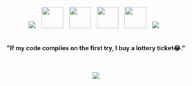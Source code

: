 <p align="center">

  <span style="display: inline-block; margin-right: 10px;">
    <img src="https://github.com/SeungMin2001/SeungMin2001/blob/main/image/Animation%20-%201738929258402.gif">
  </span>
  <span style="display: inline-block; margin-right: 10px;">
    <img src="image/python.svg" width="50"/>
  </span>

  <span style="display: inline-block; margin-right: 10px;">
    <img src="image/pytorch.svg" width="50"/>
  </span>


  <span style="display: inline-block; margin-right: 10px;">
    <img src="image/tensorflow.svg" width="50"/>
  </span>

  <span style="display: inline-block; margin-right: 10px;">
    <img src="image/jupyter.svg" width="50"/>
  </span>
   <span style="display: inline-block; margin-right: 10px;">
    <img src="https://github.com/SeungMin2001/SeungMin2001/blob/main/image/Animation%20-%201738929258402.gif">
  </span>
  <br><br><br>
   <b>"If my code compiles on the first try, I buy a lottery ticket😂."</b><br><br><br>
  <div align="center">
      <a href="https://solved.ac/dolkuji2/">
        <img src="http://mazassumnida.wtf/api/v2/generate_badge?boj=dolkuji2">
      </a>
    </div>
  
  </p>

